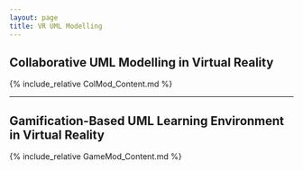 ```yaml
---
layout: page
title: VR UML Modelling
---
```


## Collaborative UML Modelling in Virtual Reality
{% include_relative ColMod_Content.md %}

---

## Gamification-Based UML Learning Environment in Virtual Reality
{% include_relative GameMod_Content.md %}
